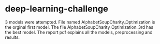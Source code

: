 # deep-learning-challenge

3 models were attempted. 
File named AlphabetSoupCharity_Optimization is the orginal first model. The file AlphabetSoupCharity_Optimization_3rd has the best model.
The report pdf explains all the models, preprocessing and results. 
